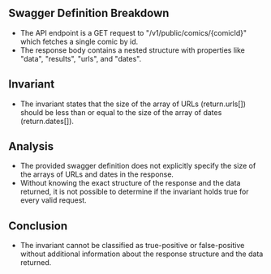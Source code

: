 ## Swagger Definition Breakdown
- The API endpoint is a GET request to "/v1/public/comics/{comicId}" which fetches a single comic by id.
- The response body contains a nested structure with properties like "data", "results", "urls", and "dates".

## Invariant
- The invariant states that the size of the array of URLs (return.urls[]) should be less than or equal to the size of the array of dates (return.dates[]).

## Analysis
- The provided swagger definition does not explicitly specify the size of the arrays of URLs and dates in the response.
- Without knowing the exact structure of the response and the data returned, it is not possible to determine if the invariant holds true for every valid request.

## Conclusion
- The invariant cannot be classified as true-positive or false-positive without additional information about the response structure and the data returned.
